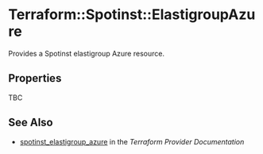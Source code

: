 # Terraform::Spotinst::ElastigroupAzure

Provides a Spotinst elastigroup Azure resource.

## Properties

TBC

## See Also

* [spotinst_elastigroup_azure](https://www.terraform.io/docs/providers/spotinst/r/elastigroup_azure.html) in the _Terraform Provider Documentation_